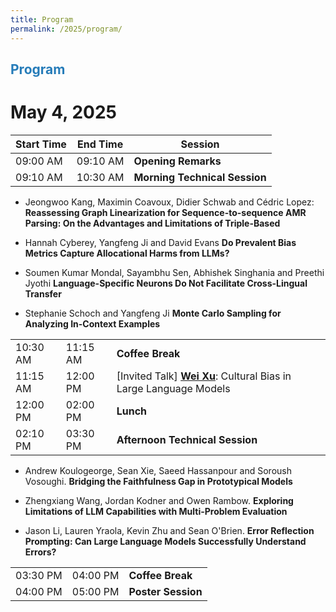 ```yaml
---
title: Program
permalink: /2025/program/
---
```


## <span style="color:#267CB9"> Program </span>

# May 4, 2025

| Start Time | End Time | Session |
|------------|----------|---------|
| 09:00 AM | 09:10 AM | **Opening Remarks** |
| 09:10 AM | 10:30 AM | **Morning Technical Session** |

- Jeongwoo Kang, Maximin Coavoux, Didier Schwab and Cédric Lopez:
**Reassessing Graph Linearization for Sequence-to-sequence AMR Parsing: On the Advantages and Limitations of Triple-Based**

- Hannah Cyberey, Yangfeng Ji and David Evans
**Do Prevalent Bias Metrics Capture Allocational Harms from LLMs?**

- Soumen Kumar Mondal, Sayambhu Sen, Abhishek Singhania and Preethi Jyothi
**Language-Specific Neurons Do Not Facilitate Cross-Lingual Transfer**

- Stephanie Schoch and Yangfeng Ji
**Monte Carlo Sampling for Analyzing In-Context Examples**

|  |  |  |
|------------|----------|---------|
| 10:30 AM | 11:15 AM | **Coffee Break** |
| 11:15 AM | 12:00 PM | [Invited Talk] [**Wei Xu**](/2025/speakers): Cultural Bias in Large Language Models |
| 12:00 PM | 02:00 PM | **Lunch** |
| 02:10 PM | 03:30 PM | **Afternoon Technical Session** |

- Andrew Koulogeorge, Sean Xie, Saeed Hassanpour and Soroush Vosoughi.
**Bridging the Faithfulness Gap in Prototypical Models**

- Zhengxiang Wang, Jordan Kodner and Owen Rambow.
**Exploring Limitations of LLM Capabilities with Multi-Problem Evaluation**

- Jason Li, Lauren Yraola, Kevin Zhu and Sean O'Brien.
**Error Reflection Prompting: Can Large Language Models Successfully Understand Errors?**


| | | |
|---|---|---|
| 03:30 PM | 04:00 PM | **Coffee Break** |
| 04:00 PM | 05:00 PM | **Poster Session** |